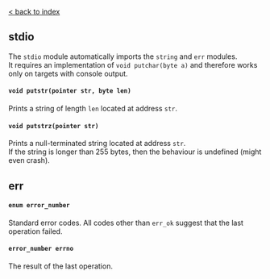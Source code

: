 [< back to index](../index.md)

## stdio

The `stdio` module automatically imports the `string` and `err` modules.  
It requires an implementation of `void putchar(byte a)` and therefore works only on targets with console output.

#### `void putstr(pointer str, byte len)`

Prints a string of length `len` located at address `str`.  

#### `void putstrz(pointer str)`

Prints a null-terminated string located at address `str`.  
If the string is longer than 255 bytes, then the behaviour is undefined (might even crash).


## err

#### `enum error_number`

Standard error codes. All codes other than `err_ok` suggest that the last operation failed.

#### `error_number errno`

The result of the last operation.
